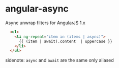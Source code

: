 # angular-async
Async unwrap filters for AngularJS 1.x

```html
  <ul>
    <li ng-repeat="item in (items | async)">
      {{ (item | await).content  | uppercase }}
    </li>
  </ul>
```


sidenote: `async` and `await` are the same only aliased
